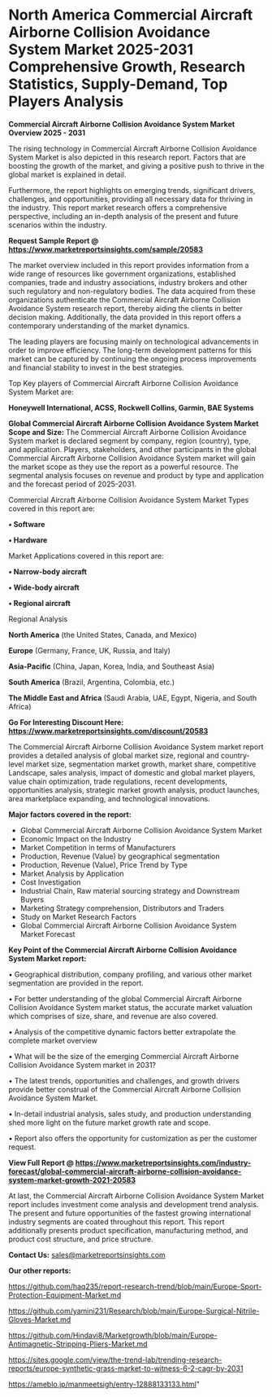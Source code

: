 # North America Commercial Aircraft Airborne Collision Avoidance System Market 2025-2031 Comprehensive Growth, Research Statistics, Supply-Demand,  Top Players Analysis

<Strong> Commercial Aircraft Airborne Collision Avoidance System Market Overview 2025 - 2031</strong>

The rising technology in Commercial Aircraft Airborne Collision Avoidance System Market is also depicted in this research report. Factors that are boosting the growth of the market, and giving a positive push to thrive in the global market is explained in detail.

Furthermore, the report highlights on emerging trends, significant drivers, challenges, and opportunities, providing all necessary data for thriving in the industry. This report market research offers a comprehensive perspective, including an in-depth analysis of the present and future scenarios within the industry.

<strong>Request Sample Report @ <a href=https://www.marketreportsinsights.com/sample/20583>https://www.marketreportsinsights.com/sample/20583</a></strong>

The market overview included in this report provides information from a wide range of resources like government organizations, established companies, trade and industry associations, industry brokers and other such regulatory and non-regulatory bodies. The data acquired from these organizations authenticate the Commercial Aircraft Airborne Collision Avoidance System research report, thereby aiding the clients in better decision making. Additionally, the data provided in this report offers a contemporary understanding of the market dynamics.

The leading players are focusing mainly on technological advancements in order to improve efficiency. The long-term development patterns for this market can be captured by continuing the ongoing process improvements and financial stability to invest in the best strategies.

Top Key players of Commercial Aircraft Airborne Collision Avoidance System Market are:

<strong>Honeywell International, ACSS, Rockwell Collins, Garmin, BAE Systems</strong>

<strong><b>Global Commercial Aircraft Airborne Collision Avoidance System Market Scope and Size:</b></strong>
The Commercial Aircraft Airborne Collision Avoidance System market is declared segment by company, region (country), type, and application. Players, stakeholders, and other participants in the global Commercial Aircraft Airborne Collision Avoidance System market will gain the market scope as they use the report as a powerful resource. The segmental analysis focuses on revenue and product by type and application and the forecast period of 2025-2031.

Commercial Aircraft Airborne Collision Avoidance System Market Types covered in this report are:

<strong>• Software

• Hardware</strong>

Market Applications covered in this report are:

<strong>• Narrow-body aircraft

• Wide-body aircraft

• Regional aircraft</strong> 

Regional Analysis

<strong>North America</strong> (the United States, Canada, and Mexico)

<strong>Europe</strong> (Germany, France, UK, Russia, and Italy)

<strong>Asia-Pacific</strong> (China, Japan, Korea, India, and Southeast Asia)

<strong>South America</strong> (Brazil, Argentina, Colombia, etc.)

<strong>The Middle East and Africa</strong> (Saudi Arabia, UAE, Egypt, Nigeria, and South Africa)

<strong>Go For Interesting Discount Here: <a href=https://www.marketreportsinsights.com/discount/20583>https://www.marketreportsinsights.com/discount/20583</a></strong>

The Commercial Aircraft Airborne Collision Avoidance System market report provides a detailed analysis of global market size, regional and country-level market size, segmentation market growth, market share, competitive Landscape, sales analysis, impact of domestic and global market players, value chain optimization, trade regulations, recent developments, opportunities analysis, strategic market growth analysis, product launches, area marketplace expanding, and technological innovations.

<strong><b>Major factors covered in the report:</b></strong>
<ul>
  <li>Global Commercial Aircraft Airborne Collision Avoidance System Market </li>
  <li>Economic Impact on the Industry</li>
  <li>Market Competition in terms of Manufacturers</li>
  <li>Production, Revenue (Value) by geographical segmentation</li>
  <li>Production, Revenue (Value), Price Trend by Type</li>
  <li>Market Analysis by Application</li>
  <li>Cost Investigation</li>
  <li>Industrial Chain, Raw material sourcing strategy and Downstream Buyers</li>
  <li>Marketing Strategy comprehension, Distributors and Traders</li>
  <li>Study on Market Research Factors</li>
  <li>Global Commercial Aircraft Airborne Collision Avoidance System Market Forecast</li>
</ul>

<strong><b>Key Point of the Commercial Aircraft Airborne Collision Avoidance System Market report:</b></strong>

• Geographical distribution, company profiling, and various other market segmentation are provided in the report.

• For better understanding of the global Commercial Aircraft Airborne Collision Avoidance System market status, the accurate market valuation which comprises of size, share, and revenue are also covered.

• Analysis of the competitive dynamic factors better extrapolate the complete market overview

• What will be the size of the emerging Commercial Aircraft Airborne Collision Avoidance System market in 2031?

• The latest trends, opportunities and challenges, and growth drivers provide better construal of the Commercial Aircraft Airborne Collision Avoidance System Market.

• In-detail industrial analysis, sales study, and production understanding shed more light on the future market growth rate and scope.

• Report also offers the opportunity for customization as per the customer request.

<strong><b>View Full Report @ <a href=https://www.marketreportsinsights.com/industry-forecast/global-commercial-aircraft-airborne-collision-avoidance-system-market-growth-2021-20583>https://www.marketreportsinsights.com/industry-forecast/global-commercial-aircraft-airborne-collision-avoidance-system-market-growth-2021-20583</a></b></strong>


At last, the Commercial Aircraft Airborne Collision Avoidance System Market report includes investment come analysis and development trend analysis. The present and future opportunities of the fastest growing international industry segments are coated throughout this report. This report additionally presents product specification, manufacturing method, and product cost structure, and price structure.

<strong>Contact Us:</strong>
sales@marketreportsinsights.com

<strong>Our other reports:</strong>

<a href=https://github.com/haq235/report-research-trend/blob/main/Europe-Sport-Protection-Equipment-Market.md>https://github.com/haq235/report-research-trend/blob/main/Europe-Sport-Protection-Equipment-Market.md</a>

<a href=https://github.com/yamini231/Research/blob/main/Europe-Surgical-Nitrile-Gloves-Market.md>https://github.com/yamini231/Research/blob/main/Europe-Surgical-Nitrile-Gloves-Market.md</a>

<a href=https://github.com/Hindavi8/Marketgrowth/blob/main/Europe-Antimagnetic-Stripping-Pliers-Market.md>https://github.com/Hindavi8/Marketgrowth/blob/main/Europe-Antimagnetic-Stripping-Pliers-Market.md</a>

<a href=https://sites.google.com/view/the-trend-lab/trending-research-reports/europe-synthetic-grass-market-to-witness-6-2-cagr-by-2031>https://sites.google.com/view/the-trend-lab/trending-research-reports/europe-synthetic-grass-market-to-witness-6-2-cagr-by-2031</a>

<a href=https://ameblo.jp/manmeetsigh/entry-12888133133.html>https://ameblo.jp/manmeetsigh/entry-12888133133.html</a>"

